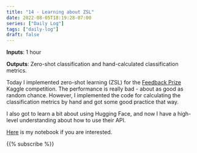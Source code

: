 ```yaml
---
title: "14 - Learning about ZSL"
date: 2022-08-05T18:19:28-07:00
series: ["Daily Log"]
tags: ["daily-log"]
draft: false
---
```

**Inputs**: 1 hour

**Outputs**: Zero-shot classification and hand-calculated classification metrics.

Today I implemented zero-shot learning (ZSL) for the [Feedback Prize](https://www.kaggle.com/competitions/feedback-prize-effectiveness) Kaggle competition. The performance is really bad - about as good as random chance. However, I implemented the code for calculating the classification metrics by hand and got some good practice that way.

I also got to learn a bit about using Hugging Face, and now I have a high-level understanding about how to use their API.

[Here](https://www.kaggle.com/code/evanaze/feedback-prize-submission?scriptVersionId=102624066) is my notebook if you are interested.

{{% subscribe %}}
